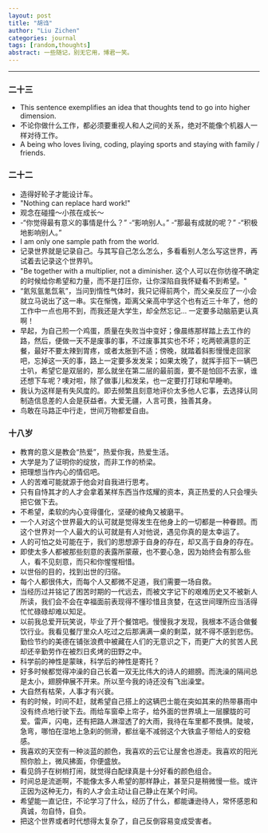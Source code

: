 ```yaml
---
layout: post
title: "胡诌"
author: "Liu Zichen"
categories: journal
tags: [random,thoughts]
abstract: 一些随记，别无它用，博君一笑。
---
```


---
### 二十三
- This sentence exemplifies an idea that thoughts tend to go into higher dimension.
- 不论你做什么工作，都必须要重视人和人之间的关系，绝对不能像个机器人一样对待工作。
- A being who loves living, coding, playing sports and staying with family / friends. 

### 二十二
- 造得好轮子才能设计车。
- "Nothing can replace hard work!"
- 观念在碰撞～小孩在成长～
- -“你觉得最有意义的事情是什么？”
-“影响别人。”
-“那最有成就的呢？”
-“积极地影响别人。”
- I am only one sample path from the world.
- 记录世界就是记录自己。与其写自己怎么怎么，多看看别人怎么写这世界，再试着去记录这个世界叭。
- "Be together with a multiplier, not a diminisher. 这个人可以在你彷徨不确定的时候给你希望和力量，而不是打压你，让你深陷自我怀疑看不到希望。"
- “氦氖氩氪氙氡”，当问到惰性气体时，我只记得前两个，而父亲反应了一小会就立马说出了这一串。实在惭愧，距离父亲高中学这个也有近三十年了，他的工作中一点也用不到，而我还是大学生，却全然忘记... 一定要多动脑筋更认真啊！
- 早起，为自己煎一个鸡蛋，质量在失败当中变好；像晨练那样踏上去工作的路，然后，便做一天不是废事的事，不过废事其实也不坏；吃两顿满意的正餐，最好不要太辣到胃疼，或者太胀到不适；傍晚，就踏着斜影慢慢走回家吧，忘掉这一天的事，路上一定要多发发呆；如果太晚了，就挥手招下一辆巴士叭，希望它是双层的，那么就坐在第二层的最前面，要不是怕回不去家，谁还想下车呢？噢对啦，除了做事儿和发呆，也一定要打打球和早睡喲。
- 我认为这样是有失风度的。即去频繁且刻意地评价太多他人它事，去选择认同制造信息差的人会是获益者。大爱无疆，人言可畏，独善其身。
- 鸟敢在马路正中行走，世间万物都爱自由。

### 十八岁
- 教育的意义是教会“热爱”，热爱你我，热爱生活。
- 大学是为了证明你的绽放，而非工作的桥梁。
- 把理想当作内心的情侣吧。
- 人的苦难可能就源于他会对自我进行思考。
- 只有自恃其才的人才会拿着某样东西当作炫耀的资本，真正热爱的人只会埋头把它做下去。
- 不希望，柔软的内心变得僵化，坚硬的棱角又被磨平。
- 一个人对这个世界最大的认可就是觉得发生在他身上的一切都是一种眷顾。而这个世界对一个人最大的认可就是有人对他说，遇见你真的是太幸运了。
- 人的可怕之处可能在于，我们的思想源于自身的存在，却又高于自身的存在。
- 即使太多人都被那些刻意的表露所蒙蔽，也不要心急，因为始终会有那么些人，看不见刻意，而只和你惺惺相惜。
- 以世俗的目的，找到出世的归宿。
- 每个人都很伟大，而每个人又都微不足道，我们需要一场自救。
- 当经历过并铭记了困苦时期的一代远去，而被文字记下的艰难历史又不被新人所读，我们会不会在幸福面前表现得不懂珍惜且贪婪，在这世间理所应当活得忙忙碌碌却难以知足。
- 以前我总爱开玩笑说，毕业了开个餐馆吧。慢慢我才发现，我根本不适合做餐饮行业。我看见餐厅里众人吃过之后那满满一桌的剩菜，就不得不感到悲伤。勤俭节约的美德在铺张浪费中被藏在人们的无意识之下，而更广大的贫苦人民却还辛勤劳作在被烈日炙烤的田野之中。
- 科学前的神性是蒙昧，科学后的神性是寄托？
- 好多时候都觉得冲澡的自己长着一双无比伟大的诗人的翅膀。而洗澡的隔间总是太小，翅膀伸展不开来。所以至今我的诗还没有飞出澡堂。
- 大自然有枯荣，人事才有兴衰。
- 有的时候，时间不赶，就希望自己搭上的这辆巴士能在突如其来的热带暴雨中没有终点地行驶下去。雨给车窗牵上帘子，给外面的世界填上一层朦胧的可爱。雷声，闪电，还有把路人淋湿透了的大雨，我待在车里都不畏惧。陡坡，急弯，哪怕在湿地上急刹的侧滑，都丝毫不减弱这个大铁盒子带给人的安稳感。
- 我喜欢的天空有一种淡蓝的颜色，我喜欢的云它让屋舍也游走。我喜欢的阳光照你脸上，微风拂面，你便盛放。
- 看见鸽子在树梢打闹，就觉得白配绿真是十分好看的颜色组合。
- 时间总是流逝啊，不能像太多人希望的那样静止，甚至只是稍微慢一些。或许正因为这种无力，有的人才会主动让自己静止在某个时间。
- 希望能一直记住，不论学习了什么，经历了什么，都能谦逊待人，常怀感恩和真诚，勿自恃，自负。
- 把这个世界或者时代想得太复杂了，自己反倒容易变成受害者。